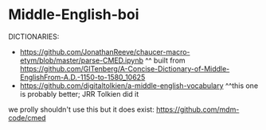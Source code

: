 # Middle-English-boi

DICTIONARIES: 
- https://github.com/JonathanReeve/chaucer-macro-etym/blob/master/parse-CMED.ipynb
  ^^ built from https://github.com/GITenberg/A-Concise-Dictionary-of-Middle-EnglishFrom-A.D.-1150-to-1580_10625
- https://github.com/digitaltolkien/a-middle-english-vocabulary
  ^^this one is probably better; JRR Tolkien did it

we prolly shouldn't use this but it does exist: https://github.com/mdm-code/cmed

